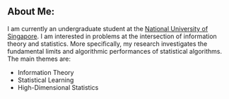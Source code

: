 ## About Me:

I am currently an undergraduate student at the [National University of Singapore](http://www.nus.edu.sg/). I am interested in problems at the intersection of information theory and statistics. More specifically, my research investigates the fundamental limits and algorithmic performances of statistical algorithms. The main themes are:
- Information Theory
- Statistical Learning
- High-Dimensional Statistics
